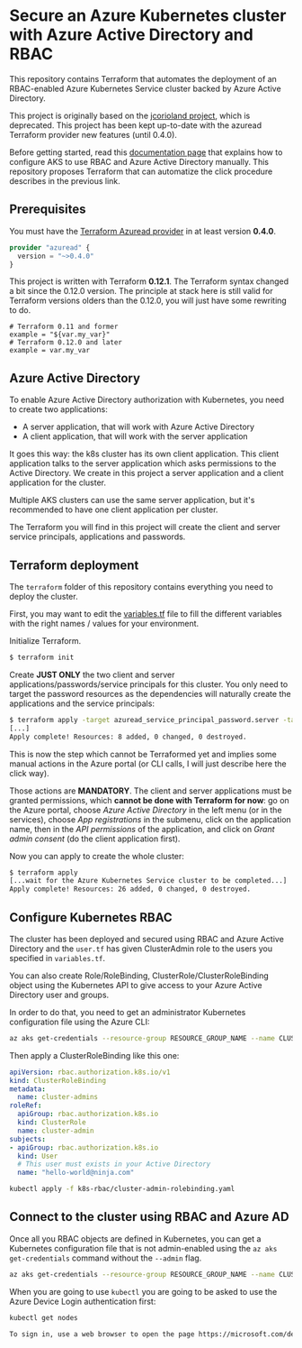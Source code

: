 # Secure an Azure Kubernetes cluster with Azure Active Directory and RBAC

This repository contains Terraform that automates the deployment of an RBAC-enabled Azure Kubernetes Service cluster backed by Azure Active Directory.

This project is originally based on the [jcorioland project](https://github.com/jcorioland/aks-rbac-azure-ad), which is deprecated. This project has been kept up-to-date with the azuread Terraform provider new features (until 0.4.0).

Before getting started, read this [documentation page](https://docs.microsoft.com/en-us/azure/aks/aad-integration) that explains how to configure AKS to use RBAC and Azure Active Directory manually.
This repository proposes Terraform that can automatize the click procedure describes in the previous link.

## Prerequisites

You must have the [Terraform Azuread provider](https://github.com/terraform-providers/terraform-provider-azuread) in at least version **0.4.0**.
```providers.tf
provider "azuread" {
  version = "~>0.4.0"
}
```

This project is written with Terraform **0.12.1**. The Terraform syntax changed a bit since the 0.12.0 version. The principle at stack here is still valid for Terraform versions olders than the 0.12.0, you will just have some rewriting to do.
```
# Terraform 0.11 and former
example = "${var.my_var}"
# Terraform 0.12.0 and later
example = var.my_var
```

## Azure Active Directory

To enable Azure Active Directory authorization with Kubernetes, you need to create two applications:

- A server application, that will work with Azure Active Directory
- A client application, that will work with the server application

It goes this way: the k8s cluster has its own client application. This client application talks to the server application which asks permissions to the Active Directory.
We create in this project a server application and a client application for the cluster.

Multiple AKS clusters can use the same server application, but it's recommended to have one client application per cluster.

The Terraform you will find in this project will create the client and server service principals, applications and passwords.

## Terraform deployment

The `terraform` folder of this repository contains everything you need to deploy the cluster.

First, you may want to edit the [variables.tf](terraform/variables.tf) file to fill the different variables with the right names / values for your environment.

Initialize Terraform.

```bash
$ terraform init
```

Create **JUST ONLY** the two client and server applications/passwords/service principals for this cluster. You only need to target the password resources as the
dependencies will naturally create the applications and the service principals:
```bash
$ terraform apply -target azuread_service_principal_password.server -target azuread_service_principal_password.client
[...]
Apply complete! Resources: 8 added, 0 changed, 0 destroyed.
```

<aside class="warning">
This is now the step which cannot be Terraformed yet and implies some manual actions in the Azure portal (or CLI calls, I will just describe here the click way).

Those actions are **MANDATORY**. The client and server applications must be granted permissions, which **cannot be done with Terraform for now**: go on the Azure portal, choose *Azure Active Directory* in the left menu (or in the services), choose *App registrations* in the submenu, click on the application name, then in the *API permissions* of the application, and click on *Grant admin consent* (do the client application first).
</aside>

Now you can apply to create the whole cluster:
```bash
$ terraform apply
[...wait for the Azure Kubernetes Service cluster to be completed...]
Apply complete! Resources: 26 added, 0 changed, 0 destroyed.
```

## Configure Kubernetes RBAC

The cluster has been deployed and secured using RBAC and Azure Active Directory and the `user.tf` has given ClusterAdmin role to the users you specified in `variables.tf`.

You can also create Role/RoleBinding, ClusterRole/ClusterRoleBinding object using the Kubernetes API to give access to your Azure Active Directory user and groups.

In order to do that, you need to get an administrator Kubernetes configuration file using the Azure CLI:

```bash
az aks get-credentials --resource-group RESOURCE_GROUP_NAME --name CLUSTER_NAME --admin
```

Then apply a ClusterRoleBinding like this one:
```yaml
apiVersion: rbac.authorization.k8s.io/v1
kind: ClusterRoleBinding
metadata:
  name: cluster-admins
roleRef:
  apiGroup: rbac.authorization.k8s.io
  kind: ClusterRole
  name: cluster-admin
subjects:
- apiGroup: rbac.authorization.k8s.io
  kind: User
  # This user must exists in your Active Directory
  name: "hello-world@ninja.com"
```

```bash
kubectl apply -f k8s-rbac/cluster-admin-rolebinding.yaml
```

## Connect to the cluster using RBAC and Azure AD

Once all you RBAC objects are defined in Kubernetes, you can get a Kubernetes configuration file that is not admin-enabled using the `az aks get-credentials` command without the `--admin` flag.

```bash
az aks get-credentials --resource-group RESOURCE_GROUP_NAME --name CLUSTER_NAME
```

When you are going to use `kubectl` you are going to be asked to use the Azure Device Login authentication first:

```bash
kubectl get nodes

To sign in, use a web browser to open the page https://microsoft.com/devicelogin and enter the code ABCDEFGHI to authenticate.
```

